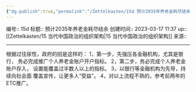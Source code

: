 ```yaml
---
{"dg-publish":true,"permalink":"/Zettelkasten/15d 预计2035年养老金耗尽结余/","dgPassFrontmatter":true}
---
```


编号:: 15d
标题:: 预计2035年养老金耗尽结余
创建时间:: 2023-03-17 11:37
up:: [[Zettelkasten/15 当代中国政治的组织架构\|15 当代中国政治的组织架构]]
来源:: 

---

根据过往尿性，政府的招是这样的： 1，第一步，先强压各金融机构，尤其是银行， 务必完成推广个人养老金账户开户指标。 2，第二步，务必完成个人养老金账户存入， 设置能覆盖过半数人以上的指标。 3，以银行等金融机构为先导，持续向社会面 覆盖宣传，让更多人“受益”。 4，对以上流程不熟的，参考前两年的ETC推广。